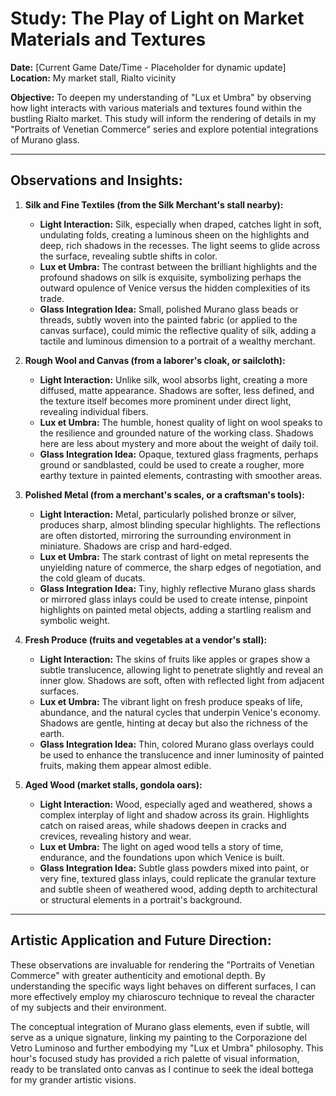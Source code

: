 # Study: The Play of Light on Market Materials and Textures

**Date:** [Current Game Date/Time - Placeholder for dynamic update]
**Location:** My market stall, Rialto vicinity

**Objective:** To deepen my understanding of "Lux et Umbra" by observing how light interacts with various materials and textures found within the bustling Rialto market. This study will inform the rendering of details in my "Portraits of Venetian Commerce" series and explore potential integrations of Murano glass.

---

## Observations and Insights:

1.  **Silk and Fine Textiles (from the Silk Merchant's stall nearby):**
    *   **Light Interaction:** Silk, especially when draped, catches light in soft, undulating folds, creating a luminous sheen on the highlights and deep, rich shadows in the recesses. The light seems to glide across the surface, revealing subtle shifts in color.
    *   **Lux et Umbra:** The contrast between the brilliant highlights and the profound shadows on silk is exquisite, symbolizing perhaps the outward opulence of Venice versus the hidden complexities of its trade.
    *   **Glass Integration Idea:** Small, polished Murano glass beads or threads, subtly woven into the painted fabric (or applied to the canvas surface), could mimic the reflective quality of silk, adding a tactile and luminous dimension to a portrait of a wealthy merchant.

2.  **Rough Wool and Canvas (from a laborer's cloak, or sailcloth):**
    *   **Light Interaction:** Unlike silk, wool absorbs light, creating a more diffused, matte appearance. Shadows are softer, less defined, and the texture itself becomes more prominent under direct light, revealing individual fibers.
    *   **Lux et Umbra:** The humble, honest quality of light on wool speaks to the resilience and grounded nature of the working class. Shadows here are less about mystery and more about the weight of daily toil.
    *   **Glass Integration Idea:** Opaque, textured glass fragments, perhaps ground or sandblasted, could be used to create a rougher, more earthy texture in painted elements, contrasting with smoother areas.

3.  **Polished Metal (from a merchant's scales, or a craftsman's tools):**
    *   **Light Interaction:** Metal, particularly polished bronze or silver, produces sharp, almost blinding specular highlights. The reflections are often distorted, mirroring the surrounding environment in miniature. Shadows are crisp and hard-edged.
    *   **Lux et Umbra:** The stark contrast of light on metal represents the unyielding nature of commerce, the sharp edges of negotiation, and the cold gleam of ducats.
    *   **Glass Integration Idea:** Tiny, highly reflective Murano glass shards or mirrored glass inlays could be used to create intense, pinpoint highlights on painted metal objects, adding a startling realism and symbolic weight.

4.  **Fresh Produce (fruits and vegetables at a vendor's stall):**
    *   **Light Interaction:** The skins of fruits like apples or grapes show a subtle translucence, allowing light to penetrate slightly and reveal an inner glow. Shadows are soft, often with reflected light from adjacent surfaces.
    *   **Lux et Umbra:** The vibrant light on fresh produce speaks of life, abundance, and the natural cycles that underpin Venice's economy. Shadows are gentle, hinting at decay but also the richness of the earth.
    *   **Glass Integration Idea:** Thin, colored Murano glass overlays could be used to enhance the translucence and inner luminosity of painted fruits, making them appear almost edible.

5.  **Aged Wood (market stalls, gondola oars):**
    *   **Light Interaction:** Wood, especially aged and weathered, shows a complex interplay of light and shadow across its grain. Highlights catch on raised areas, while shadows deepen in cracks and crevices, revealing history and wear.
    *   **Lux et Umbra:** The light on aged wood tells a story of time, endurance, and the foundations upon which Venice is built.
    *   **Glass Integration Idea:** Subtle glass powders mixed into paint, or very fine, textured glass inlays, could replicate the granular texture and subtle sheen of weathered wood, adding depth to architectural or structural elements in a portrait's background.

---

## Artistic Application and Future Direction:

These observations are invaluable for rendering the "Portraits of Venetian Commerce" with greater authenticity and emotional depth. By understanding the specific ways light behaves on different surfaces, I can more effectively employ my chiaroscuro technique to reveal the character of my subjects and their environment.

The conceptual integration of Murano glass elements, even if subtle, will serve as a unique signature, linking my painting to the Corporazione del Vetro Luminoso and further embodying my "Lux et Umbra" philosophy. This hour's focused study has provided a rich palette of visual information, ready to be translated onto canvas as I continue to seek the ideal bottega for my grander artistic visions.
